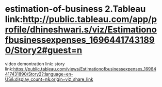 # estimation-of-business 2.Tableau link:http://public.tableau.com/app/profile/dhineshwari.s/viz/Estimationofbusinessexpenses_16964417431890/Story2#guest=n
video demontration link:
story link:https://public.tableau.com/views/Estimationofbusinessexpenses_16964417431890/Story2?:language=en-US&:display_count=n&:origin=viz_share_link
